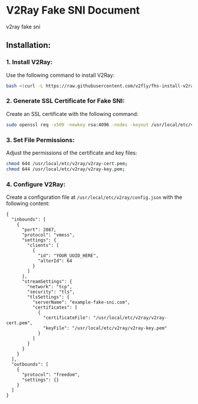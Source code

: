 # V2Ray Fake SNI Document
v2ray fake sni

## Installation:

### 1. Install V2Ray:
Use the following command to install V2Ray:

```bash
bash <(curl -L https://raw.githubusercontent.com/v2fly/fhs-install-v2ray/master/install-release.sh)
```

### 2. Generate SSL Certificate for Fake SNI:
Create an SSL certificate with the following command:

```bash
sudo openssl req -x509 -newkey rsa:4096 -nodes -keyout /usr/local/etc/v2ray/2ray-cert.pem -out /usr/local/etc/v2ray/2ray-cert.pem -days 365 -subj "/CN=example-fake-sni.com"
```

### 3. Set File Permissions:
Adjust the permissions of the certificate and key files:

```bash
chmod 644 /usr/local/etc/v2ray/v2ray-cert.pem;
chmod 644 /usr/local/etc/v2ray/v2ray-key.pem;
```

### 4. Configure V2Ray:
Create a configuration file at `/usr/local/etc/v2ray/config.json` with the following content:

```
{
  "inbounds": [
    {
      "port": 2087,
      "protocol": "vmess",
      "settings": {
        "clients": [
          {
            "id": "YOUR_UUID_HERE",
            "alterId": 64
          }
        ]
      },
      "streamSettings": {
        "network": "tcp",
        "security": "tls",
        "tlsSettings": {
          "serverName": "example-fake-sni.com",
          "certificates": [
            {
              "certificateFile": "/usr/local/etc/v2ray/v2ray-cert.pem",
              "keyFile": "/usr/local/etc/v2ray/v2ray-key.pem"
            }
          ]
        }
      }
    }
  ],
  "outbounds": [
    {
      "protocol": "freedom",
      "settings": {}
    }
  ]
}
```
